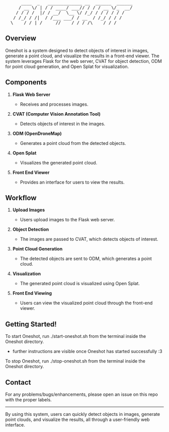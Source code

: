 <pre>
      ____  _   _____________ __  ______  ______
     / __ \/ | / / ____/ ___// / / / __ \/_  __/
    / / / /  |/ / __/  \__ \/ /_/ / / / / / /   
   / /_/ / /|  / /___ ___/ / __  / /_/ / / /    
  \____/_/ |_/_____//____/_/ /_/\____/ /_/     
</pre>

## Overview
Oneshot is a system designed to detect objects of interest in images, generate a point cloud, and visualize the results in a front-end viewer. The system leverages Flask for the web server, CVAT for object detection, ODM for point cloud generation, and Open Splat for visualization.

## Components

1. **Flask Web Server**
   - Receives and processes images.

2. **CVAT (Computer Vision Annotation Tool)**
   - Detects objects of interest in the images.

3. **ODM (OpenDroneMap)**
   - Generates a point cloud from the detected objects.

4. **Open Splat**
   - Visualizes the generated point cloud.

5. **Front End Viewer**
   - Provides an interface for users to view the results.

## Workflow

1. **Upload Images**
   - Users upload images to the Flask web server.
   
2. **Object Detection**
   - The images are passed to CVAT, which detects objects of interest.

3. **Point Cloud Generation**
   - The detected objects are sent to ODM, which generates a point cloud.

4. **Visualization**
   - The generated point cloud is visualized using Open Splat.
   
5. **Front End Viewing**
   - Users can view the visualized point cloud through the front-end viewer.

## Getting Started!

To start Oneshot, run ./start-oneshot.sh from the terminal inside the Oneshot directory.
   - further instructions are visible once Oneshot has started successfully :3

To stop Oneshot, run ./stop-oneshot.sh from the terminal inside the Oneshot directory.


## Contact

For any problems/bugs/enhancements, please open an issue on this repo with the proper labels.

---

By using this system, users can quickly detect objects in images, generate point clouds, and visualize the results, all through a user-friendly web interface.
